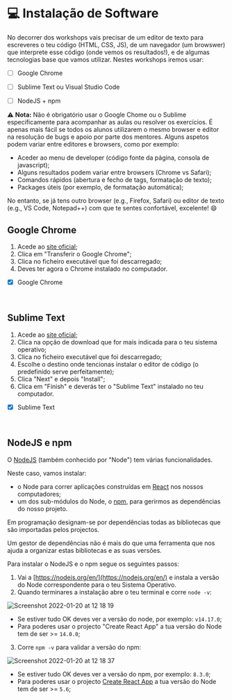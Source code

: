 # 💻 Instalação de Software

No decorrer dos workshops vais precisar de um editor de texto para escreveres o teu código (HTML, CSS, JS), de um navegador (um browswer) que interprete esse código (onde vemos os resultados!), e de algumas tecnologias base que vamos utilizar. Nestes workshops iremos usar:

- [ ] Google Chrome
- [ ] Sublime Text ou Visual Studio Code
- [ ] NodeJS + npm


⚠️ **Nota:** Não é obrigatório usar o Google Chome ou o Sublime especificamente para acompanhar as aulas ou resolver os exercícios. É apenas mais fácil se todos os alunos utilizarem o mesmo browser e editor na resolução de bugs e apoio por parte dos mentores. Alguns aspetos podem variar entre editores e browsers, como por exemplo:

- Aceder ao menu de developer (código fonte da página, consola de javascript);
- Alguns resultados podem variar entre browsers (Chrome vs Safari);
- Comandos rápidos (abertura e fecho de tags, formatação de texto);
- Packages úteis (por exemplo, de formatação automática);

No entanto, se já tens outro browser (e.g., Firefox, Safari) ou editor de texto (e.g., VS Code, Notepad++) com que te sentes confortável, excelente! 😄

## Google Chrome
1. Acede ao [site oficial](https://www.google.com/chrome/);
2. Clica em "Transferir o Google Chrome";
3. Clica no ficheiro executável que foi descarregado;
4. Deves ter agora o Chrome instalado no computador.

- [x] Google Chrome

<br>

## Sublime Text
1. Acede ao [site oficial](https://www.sublimetext.com/);
2. Clica na opção de download que for mais indicada para o teu sistema operativo;
3. Clica no ficheiro executável que foi descarregado;
4. Escolhe o destino onde tencionas instalar o editor de código (o predefinido serve perfeitamente);
5. Clica "Next" e depois "Install";
6. Clica em "Finish" e deverás ter o "Sublime Text" instalado no teu computador.

- [x] Sublime Text

<br>

## NodeJS e npm

O [NodeJS](https://nodejs.org/en/) (também conhecido por "Node") tem várias funcionalidades.

Neste caso, vamos instalar: 
- o Node para correr aplicações construídas em [React](https://reactjs.org/) nos nossos computadores;
- um dos sub-módulos do Node, o [npm](https://www.npmjs.com/), para gerirmos as dependências do nosso projeto.

Em programação designam-se por dependências todas as bibliotecas que são importadas pelos projectos.

Um gestor de dependências não é mais do que uma ferramenta que nos ajuda a organizar estas bibliotecas e as suas versões.

Para instalar o NodeJS e o npm segue os seguintes passos:
1. Vai a [https://nodejs.org/en/](https://nodejs.org/en/) e instala a versão do Node correspondente para o teu Sistema Operativo.
2. Quando terminares a instalação abre o teu terminal e corre `node -v`:

![Screenshot 2022-01-20 at 12 18 19](https://user-images.githubusercontent.com/39055313/150337367-eaa1e7f2-b542-494f-b334-ebaf0e4b3157.png)
  - Se estiver tudo OK deves ver a versão do node, por exemplo: `v14.17.0`;
  - Para poderes usar o projecto "Create React App" a tua versão do Node tem de ser >= `14.0.0`;

3. Corre `npm -v` para validar a versão do npm:

![Screenshot 2022-01-20 at 12 18 37](https://user-images.githubusercontent.com/39055313/150337392-17ee6f89-f432-42d9-9e19-c2e465890883.png)

  - Se estiver tudo OK deves ver a versão do npm, por exemplo: `8.3.0`;
  - Para poderes usar o projecto [Create React App](https://reactjs.org/docs/create-a-new-react-app.html) a tua versão do Node tem de ser >= `5.6`;
